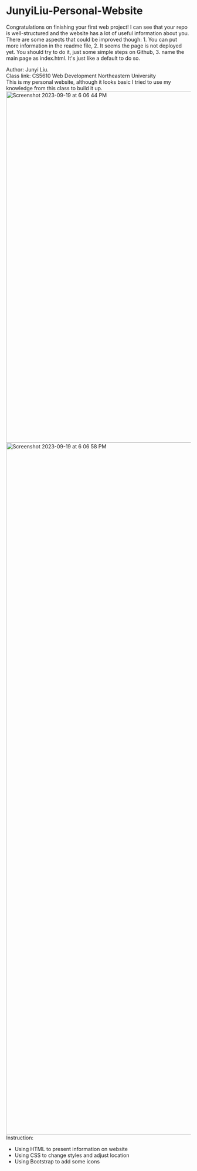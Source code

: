 # JunyiLiu-Personal-Website

Congratulations on finishing your first web project! I can see that your repo is well-structured and the website has a lot of useful information about you. There are some aspects that could be improved though: 1. You can put more information in the readme file, 2. It seems the page is not deployed yet. You should try to do it, just some simple steps on Github, 3. name the main page as index.html. It's just like a default to do so.

<div>Author: Junyi Liu.</div>
<div>Class link: CS5610 Web Development Northeastern University</div>
<div>This is my personal website, although it looks basic I tried to use my knowledge from this class to build it up.</div>



<img width="959" alt="Screenshot 2023-09-19 at 6 06 44 PM" src="https://github.com/junnnyiliu/JunyiLiu-Personal-Website/assets/133163994/2dd8dd91-4c08-40ac-901f-ac912435301b">
<img width="1889" alt="Screenshot 2023-09-19 at 6 06 58 PM" src="https://github.com/junnnyiliu/JunyiLiu-Personal-Website/assets/133163994/e739e0ad-9260-499f-b0a8-cc98e5b31bbb">



<div>Instruction: </div>
<ul>
  <li>Using HTML to present information on website</li>
  <li>Using CSS to change styles and adjust location</li>
  <li>Using Bootstrap to add some icons</li>
</ul>
